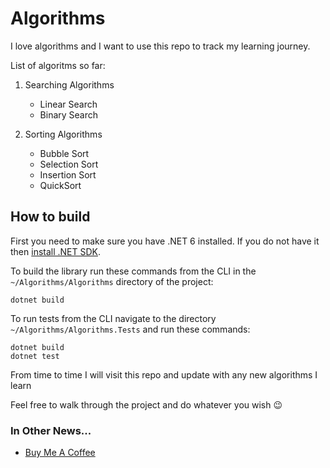 # Algorithms

I love algorithms and I want to use this repo to track my learning journey.

List of algoritms so far:

1. Searching Algorithms  
   * Linear Search
   * Binary Search

2. Sorting Algorithms  
   * Bubble Sort
   * Selection Sort
   * Insertion Sort
   * QuickSort

## How to build
First you need to make sure you have .NET 6 installed. If you do not have it then [install .NET SDK](https://dotnet.microsoft.com/en-us/download).

To build the library run these commands from the CLI in the `~/Algorithms/Algorithms` directory of the project:
```
dotnet build
```
To run tests from the CLI navigate to the directory `~/Algorithms/Algorithms.Tests` and run these commands:
```
dotnet build
dotnet test
```

From time to time I will visit this repo and update with any new algorithms I learn

Feel free to walk through the project and do whatever you wish 😉

### In Other News...
* [Buy Me A Coffee](https://www.buymeacoffee.com/kimfom01)
